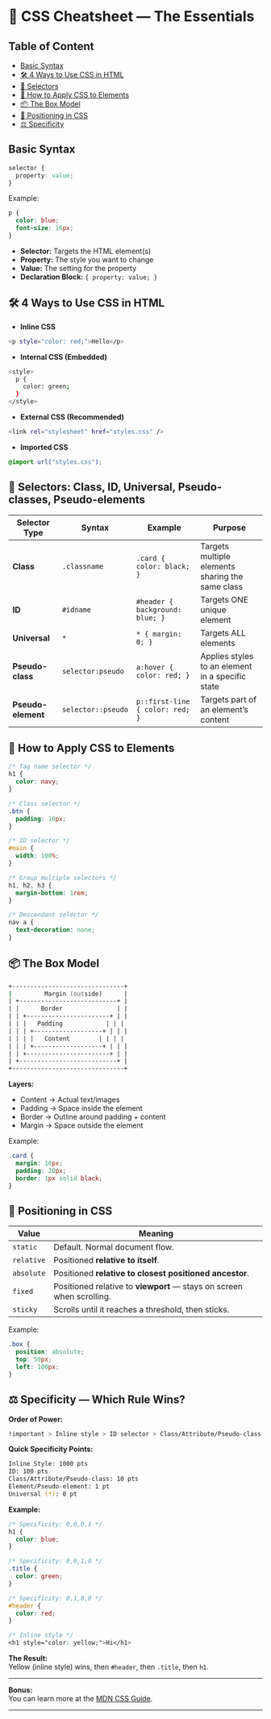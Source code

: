 # 🎨 CSS Cheatsheet — The Essentials

## Table of Content

* [Basic Syntax](#basic-syntax)
* [🛠️ 4 Ways to Use CSS in HTML](#️-4-ways-to-use-css-in-html)
* [🎯 Selectors](#-selectors-class-id-universal-pseudo-classes-pseudo-elements)
* [🧩 How to Apply CSS to Elements](#-how-to-apply-css-to-elements)
* [📦 The Box Model](#-the-box-model)
* [🚀 Positioning in CSS](#-positioning-in-css)
* [⚖️ Specificity](#️-specificity--which-rule-wins)

## Basic Syntax

```css
selector {
  property: value;
}
```

Example:

```css
p {
  color: blue;
  font-size: 16px;
}
```

* **Selector:** Targets the HTML element(s)
* **Property:** The style you want to change
* **Value:** The setting for the property
* **Declaration Block:** `{ property: value; }`

## 🛠️ 4 Ways to Use CSS in HTML

* **Inline CSS**

```zsh
<p style="color: red;">Hello</p>
```

* **Internal CSS (Embedded)**

```zsh
<style>
  p {
    color: green;
  }
</style>
```

* **External CSS (Recommended)**

```zsh
<link rel="stylesheet" href="styles.css" />
```

* **Imported CSS**

```css
@import url("styles.css");
```

## 🎯 Selectors: Class, ID, Universal, Pseudo-classes, Pseudo-elements

| Selector Type       | Syntax                | Example                         | Purpose                                                              |
|--------------------|---------------------|-------------------------------|--------------------------------------------------------------------|
| **Class**          | `.classname`        | `.card { color: black; }`     | Targets multiple elements sharing the same class                  |
| **ID**             | `#idname`          | `#header { background: blue; }` | Targets ONE unique element                                       |
| **Universal**      | `*`                | `* { margin: 0; }`            | Targets ALL elements                                              |
| **Pseudo-class**   | `selector:pseudo`  | `a:hover { color: red; }`     | Applies styles to an element in a specific state                  |
| **Pseudo-element** | `selector::pseudo` | `p::first-line { color: red; }`| Targets part of an element’s content                              |

## 🧩 How to Apply CSS to Elements

```css
/* Tag name selector */
h1 {
  color: navy;
}

/* Class selector */
.btn {
  padding: 10px;
}

/* ID selector */
#main {
  width: 100%;
}

/* Group multiple selectors */
h1, h2, h3 {
  margin-bottom: 1rem;
}

/* Descendant selector */
nav a {
  text-decoration: none;
}
```

## 📦 The Box Model

```zsh
+-------------------------------+
|         Margin (outside)      |
| +---------------------------+ |
| |      Border               | |
| | +-----------------------+ | |
| | |   Padding            | | |
| | | +-------------------+ | | |
| | | |   Content        | | | |
| | | +-------------------+ | | |
| | +-----------------------+ | |
| +---------------------------+ |
+-------------------------------+
```

**Layers:**

* Content → Actual text/images
* Padding → Space inside the element
* Border → Outline around padding + content
* Margin → Space outside the element

Example:

```css
.card {
  margin: 10px;
  padding: 20px;
  border: 1px solid black;
}
```

## 🚀 Positioning in CSS

| Value         | Meaning                                                             |
|--------------|---------------------------------------------------------------------|
| `static`    | Default. Normal document flow.                                       |
| `relative`  | Positioned **relative to itself**.                                   |
| `absolute`  | Positioned **relative to closest positioned ancestor**.              |
| `fixed`     | Positioned relative to **viewport** — stays on screen when scrolling.|
| `sticky`    | Scrolls until it reaches a threshold, then sticks.                  |

Example:

```css
.box {
  position: absolute;
  top: 50px;
  left: 100px;
}
```

## ⚖️ Specificity — Which Rule Wins?

**Order of Power:**

```zsh
!important > Inline style > ID selector > Class/Attribute/Pseudo-class > Tag/Pseudo-element > Universal (*)
```

**Quick Specificity Points:**

```zsh
Inline Style: 1000 pts
ID: 100 pts
Class/Attribute/Pseudo-class: 10 pts
Element/Pseudo-element: 1 pt
Universal (*): 0 pt
```

**Example:**

```css
/* Specificity: 0,0,0,1 */
h1 {
  color: blue;
}

/* Specificity: 0,0,1,0 */
.title {
  color: green;
}

/* Specificity: 0,1,0,0 */
#header {
  color: red;
}

/* Inline style */
<h1 style="color: yellow;">Hi</h1>
```

**The Result:**  
Yellow (inline style) wins, then `#header`, then `.title`, then `h1`.

---

**Bonus:**  
You can learn more at the [MDN CSS Guide](https://developer.mozilla.org/en-US/docs/Web/CSS).

---
